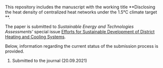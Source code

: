 This repository includes the manuscript with the working title **Disclosing the heat density of centralized heat networks under the 1.5°C climate target **.

The paper is submitted to *Sustainable Energy and Technologies Assessments'* special issue [Efforts for Sustainable Development of District Heating and Cooling Systems](https://www.sciencedirect.com/journal/sustainable-energy-technologies-and-assessments/special-issue/105R0VP2MMV).

Below, information regarding the current status of the submission process is provided.

1.	Submitted to the journal (20.09.2021)



